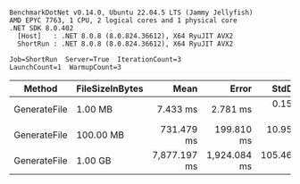 ```

BenchmarkDotNet v0.14.0, Ubuntu 22.04.5 LTS (Jammy Jellyfish)
AMD EPYC 7763, 1 CPU, 2 logical cores and 1 physical core
.NET SDK 8.0.402
  [Host]   : .NET 8.0.8 (8.0.824.36612), X64 RyuJIT AVX2
  ShortRun : .NET 8.0.8 (8.0.824.36612), X64 RyuJIT AVX2

Job=ShortRun  Server=True  IterationCount=3  
LaunchCount=1  WarmupCount=3  

```
| Method       | FileSizeInBytes | Mean         | Error        | StdDev      | Min          | Max          | Q1           | Q3           | Median       | Gen0       | Gen1    | Gen2    | Allocated  |
|------------- |---------------- |-------------:|-------------:|------------:|-------------:|-------------:|-------------:|-------------:|-------------:|-----------:|--------:|--------:|-----------:|
| GenerateFile | 1.00 MB         |     7.433 ms |     2.781 ms |   0.1525 ms |     7.305 ms |     7.601 ms |     7.348 ms |     7.496 ms |     7.391 ms |    78.1250 | 62.5000 | 62.5000 |    6.16 MB |
| GenerateFile | 100.00 MB       |   731.479 ms |   199.810 ms |  10.9523 ms |   720.564 ms |   742.468 ms |   725.984 ms |   736.936 ms |   731.404 ms |  1000.0000 |       - |       - |  585.04 MB |
| GenerateFile | 1.00 GB         | 7,877.197 ms | 1,924.084 ms | 105.4656 ms | 7,786.038 ms | 7,992.709 ms | 7,819.441 ms | 7,922.777 ms | 7,852.845 ms | 19000.0000 |       - |       - | 5987.73 MB |
